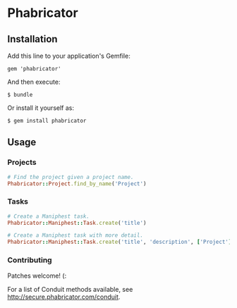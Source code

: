 # Phabricator

## Installation

Add this line to your application's Gemfile:

    gem 'phabricator'

And then execute:

    $ bundle

Or install it yourself as:

    $ gem install phabricator

## Usage

### Projects

```ruby
# Find the project given a project name.
Phabricator::Project.find_by_name('Project')
```

### Tasks

```ruby
# Create a Maniphest task.
Phabricator::Maniphest::Task.create('title')

# Create a Maniphest task with more detail.
Phabricator::Maniphest::Task.create('title', 'description', ['Project'], 'normal')
```

### Contributing

Patches welcome! (:

For a list of Conduit methods available, see http://secure.phabricator.com/conduit.
